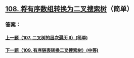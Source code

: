 ## [108. 将有序数组转换为二叉搜索树](https://leetcode-cn.com/problems/convert-sorted-array-to-binary-search-tree/)（简单）





### 答案：



#### [上一题（107. 二叉树的层次遍历 II）(简单)](https://github.com/sdwwld/leetCode/blob/master/src/main/java/com/wld/java/leetcode/leetCode0107.md)

#### [下一题（109. 有序链表转换二叉搜索树）(中等)](https://github.com/sdwwld/leetCode/blob/master/src/main/java/com/wld/java/leetcode/leetCode0109.md)